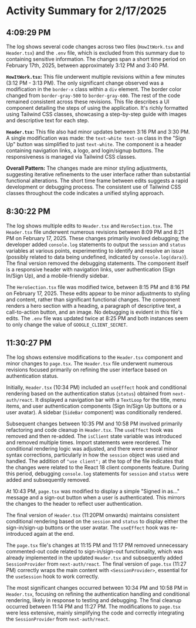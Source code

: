 # Activity Summary for 2/17/2025

## 4:09:29 PM
The log shows several code changes across two files (`HowItWork.tsx` and `Header.tsx`) and the `.env` file, which is excluded from this summary due to containing sensitive information.  The changes span a short time period on February 17th, 2025, between approximately 3:12 PM and 3:40 PM.

**`HowItWork.tsx`:** This file underwent multiple revisions within a few minutes (3:12 PM - 3:13 PM). The only significant change observed was a modification in the `border-x` class within a `div` element. The border color changed from `border-gray-500` to `border-gray-600`.  The rest of the code remained consistent across these revisions. This file describes a UI component detailing the steps of using the application. It's richly formatted using Tailwind CSS classes, showcasing a step-by-step guide with images and descriptive text for each step.


**`Header.tsx`:** This file also had minor updates between 3:16 PM and 3:30 PM. A single modification was made: the `text-white text-sm` class in the "Sign Up" button was simplified to just `text-white`. The component is a header containing navigation links, a logo, and login/signup buttons. The responsiveness is managed via Tailwind CSS classes.


**Overall Pattern:** The changes made are minor styling adjustments, suggesting iterative refinements to the user interface rather than substantial functional alterations. The short time frame between edits suggests a rapid development or debugging process.  The consistent use of Tailwind CSS classes throughout the code indicates a unified styling approach.


## 8:30:22 PM
The log shows multiple edits to `Header.tsx` and `HeroSection.tsx`.  The `Header.tsx` file underwent numerous revisions between 8:09 PM and 8:21 PM on February 17, 2025.  These changes primarily involved debugging;  the developer added `console.log` statements to output the `session` and `status` variables at various points, experimenting to identify and resolve an issue (possibly related to data being undefined, indicated by `console.log(dara)`). The final version removed the debugging statements. The component itself is a responsive header with navigation links, user authentication (Sign In/Sign Up), and a mobile-friendly sidebar.

The `HeroSection.tsx` file was modified twice, between 8:15 PM and 8:16 PM on February 17, 2025. These edits appear to be minor adjustments to styling and content, rather than significant functional changes. The component renders a hero section with a heading, a paragraph of descriptive text, a call-to-action button, and an image.  No debugging is evident in this file's edits.  The `.env` file was updated twice at 8:25 PM and both instances seem to only change the value of `GOOGLE_CLIENT_SECRET`.


## 11:30:27 PM
The log shows extensive modifications to the `Header.tsx` component and minor changes to `page.tsx`.  The `Header.tsx` file underwent numerous revisions focused primarily on refining the user interface based on authentication status.

Initially, `Header.tsx` (10:34 PM) included an `useEffect` hook and conditional rendering based on the authentication status (`status`) obtained from `next-auth/react`.  It displayed a navigation bar with a `TextLoop` for the title, menu items, and user authentication components (Sign In/Sign Up buttons or a user avatar).  A sidebar (`SideBar` component) was conditionally rendered.

Subsequent changes between 10:35 PM and 10:58 PM involved primarily refactoring and code cleanup in `Header.tsx`.  The `useEffect` hook was removed and then re-added.  The `isClient` state variable was introduced and removed multiple times.  Import statements were reordered.  The conditional rendering logic was adjusted, and there were several minor syntax corrections, particularly in how the `session` object was used and handled.  The addition of `"use client";` at the top of the file indicates that the changes were related to the React 18 client components feature.   During this period, debugging `console.log` statements for `session` and `status` were added and subsequently removed.

At 10:43 PM,  `page.tsx` was modified to display a simple "Signed in as..." message and a sign-out button when a user is authenticated.  This mirrors the changes to the header to reflect user authentication.

The final version of `Header.tsx` (11:20PM onwards) maintains consistent conditional rendering based on the `session` and `status` to display either the sign-in/sign-up buttons or the user avatar.  The `useEffect` hook was  re-introduced again at the end.

The `page.tsx` file's changes at 11:15 PM and 11:17 PM removed unnecessary commented-out code related to sign-in/sign-out functionality, which was already implemented in the updated `Header.tsx` and subsequently added `SessionProvider` from `next-auth/react`. The final version of `page.tsx`  (11:27 PM) correctly wraps the main content with `<SessionProvider>`, essential for the `useSession` hook to work correctly.


The most significant changes occurred between 10:34 PM and 10:58 PM in `Header.tsx`, focusing on refining the authentication handling and conditional rendering, likely in response to testing and debugging. The final cleanup occurred between 11:14 PM and 11:27 PM.  The modifications to `page.tsx` were less extensive, mainly simplifying the code and correctly integrating the `SessionProvider` from `next-auth/react`.
